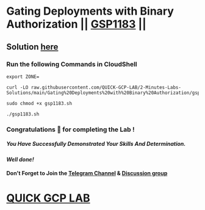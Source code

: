 # Gating Deployments with Binary Authorization || [GSP1183](https://www.cloudskillsboost.google/focuses/83255?parent=catalog) ||

## Solution [here](https://youtu.be/7INFyriFDlg)

### Run the following Commands in CloudShell

```
export ZONE=
```
```
curl -LO raw.githubusercontent.com/QUICK-GCP-LAB/2-Minutes-Labs-Solutions/main/Gating%20Deployments%20with%20Binary%20Authorization/gsp1183.sh

sudo chmod +x gsp1183.sh

./gsp1183.sh
```

### Congratulations 🎉 for completing the Lab !

##### *You Have Successfully Demonstrated Your Skills And Determination.*

#### *Well done!*

#### Don't Forget to Join the [Telegram Channel](https://t.me/quickgcplab) & [Discussion group](https://t.me/quickgcplabchats)

# [QUICK GCP LAB](https://www.youtube.com/@quickgcplab)
